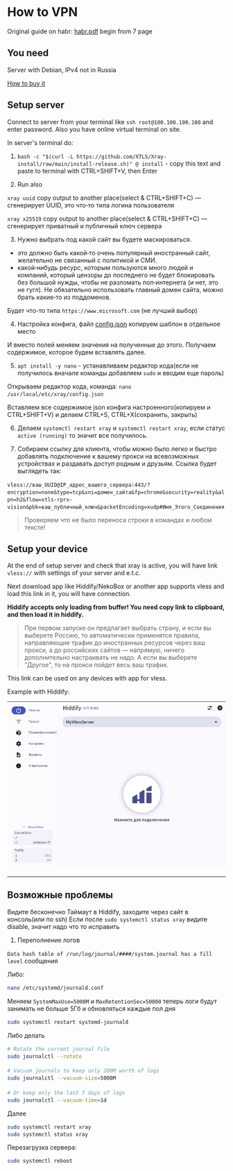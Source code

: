 # How to VPN

Original guide on habr: [habr.pdf](habr.pdf) begin from 7 page

## You need

Server with Debian, IPv4 not in Russia

[How to buy it](SERVER.md)

## Setup server

Connect to server from your terminal like `ssh root@100.100.100.100` and enter password. Also you have online virtual terminal on site.

In server's terminal do:

1. `bash -c "$(curl -L https://github.com/XTLS/Xray-install/raw/main/install-release.sh)" @ install` - copy this text and paste to terminal with CTRL+SHIFT+V, then Enter

2. Run also

`xray uuid` copy output to another place(select & CTRL+SHIFT+C) — сгенерирует UUID, это что‐то типа логина пользователя

`xray x25519` copy output to another place(select & CTRL+SHIFT+C) — сгенерирует приватный и публичный ключ сервера

3. Нужно выбрать под какой сайт вы будете маскироваться.

- это должно быть какой‐то очень популярный иностранный сайт, желательно
не связанный с политикой и СМИ.
- какой‐нибудь ресурс, которым пользуются много людей и компаний, который цензоры до последнего не будет блокировать без большой нужды, чтобы не разломать пол‐интернета (и нет, это не гугл). Не обязательно использовать главный домен сайта, можно брать какие‐то из поддоменов.
 
Будет что-то типа `https://www.microsoft.com` (не лучший выбор)

4. Настройка конфига, файл [config.json](config.json) копируем шаблон в отдельное место

И вместо полей меняем значения на полученные до этого. Получаем содержимое, которое будем вставлять далее.

5. `apt install -y nano` - устанавливаем редактор кода(если не получилось вначале команды добавляем `sudo` и вводим еще пароль)

Открываем редактор кода, команда:
`nano /usr/local/etc/xray/config.json`

Вставляем все содержимое json конфига настроенного(копируем и CTRL+SHIFT+V) и делаем CTRL+S, CTRL+X(сохранить, закрыть)

6. Делаем `systemctl restart xray` и 
`systemctl restart xray`, если статус `active (running)` то значит все получилось.

7. Собираем ссылку для клиента, чтобы можно было легко и быстро добавлять
подключение к вашему прокси на всевозможных устройствах и раздавать доступ родным и
друзьям. Ссылка будет выглядеть так:

`vless://ваш_UUID@IP_адрес_вашего_сервера:443/?encryption=none&type=tcp&sni=домен_сайта&fp=chrome&security=reality&alpn=h2&flow=xtls-rprx-vision&pbk=ваш_публичный_ключ&packetEncoding=xudp#Имя_Этого_Соединения`

> Проверяем что не было переноса строки в командах и любом тексте!

## Setup your device

At the end of setup server and check that xray is active, you will have link `vless://` with settings of your server and e.t.c. 

Next download app like Hiddify/NekoBox or another app supports vless and load this link in it, you will have connection.

**Hiddify accepts only loading from buffer! You need copy link to clipboard, and then load it in hiddify.**

> При первом запуске он предлагает выбрать страну, и если вы выберете Россию, то
автоматически применятся правила, направляющие трафик до иностранных ресурсов через ваш
прокси, а до российских сайтов — напрямую, ничего дополнительно настраивать не надо. А если
вы выберете "Другое", то на прокси пойдет весь ваш трафик.

This link can be used on any devices with app for vless.

Example with Hiddify:

![alt text](image.png)

*****

## Возможные проблемы

Видите бесконечно Таймаут в Hiddify, заходите через сайт в консоль(или по ssh)
Если после `sudo systemctl status xray` видите disable, значит надо что то исправить

1. Переполнение логов

`Data hash table of /run/log/journal/####/system.journal has a fill level` сообщения

Либо:

```bash
nano /etc/systemd/journald.conf
```
Меняем `SystemMaxUse=5000M` и `MaxRetentionSec=50000` теперь логи будут занимать не больше 5Гб и обновляться каждые пол дня

```bash
sudo systemctl restart systemd-journald
```

Либо делать 

```bash
# Rotate the current journal file
sudo journalctl --rotate

# Vacuum journals to keep only 200M worth of logs
sudo journalctl --vacuum-size=5000M

# Or keep only the last 7 days of logs
sudo journalctl --vacuum-time=1d
```

Далее 

```bash
sudo systemctl restart xray
sudo systemctl status xray
```

Перезагрузка сервера:
```bash
sudo systemctl reboot
```
